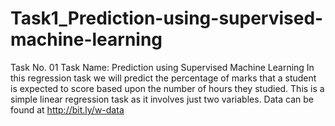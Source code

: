 # Task1_Prediction-using-supervised-machine-learning

Task No. 01
Task Name: Prediction using Supervised Machine Learning
In this regression task we will predict the percentage of marks that a student is expected to score based upon the number of hours they studied.
This is a simple linear regression task as it involves just two variables. 
Data can be found at http://bit.ly/w-data 
